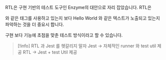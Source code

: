 RTL은 구현 기반의 테스트 도구인 Enzyme의 대안으로 자리 잡았습니다. 
RTL은 <div> 와 같은 태그를 사용하고 있는지 보다 Hello World 와 같은 텍스트가 노출되고 있는지 파악하는 것을 더 중요시 합니다. 

구현 보다 기능에 초점을 맞춘 테스트 방식이라고 할 수 있습니다.


> [!info] RTL 과 Jest 를 헷갈리지 말자
> Jest -> 자체적인 runner 와 test util 제공
> RTL -> Jest + test Util 제공

